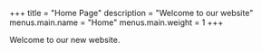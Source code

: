 +++
title = "Home Page"
description = "Welcome to our website"
menus.main.name = "Home"
menus.main.weight = 1
+++

Welcome to our new website.
